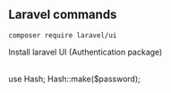 ## Laravel commands
```
composer require laravel/ui
```
Install laravel UI (Authentication package)

<br/>
use Hash;
Hash::make($password);